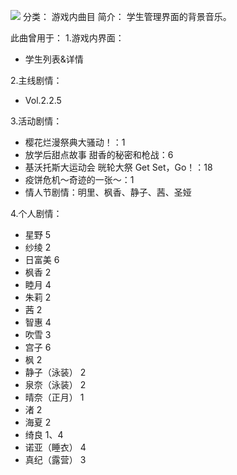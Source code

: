 ![](//static.kivo.wiki/images/music/cover/bdbuTFJa0PEXW2EYZW1JIXSPjywffFMH.png)
分类： 游戏内曲目
简介：
学生管理界面的背景音乐。 

此曲曾用于：
1.游戏内界面：

 - 学生列表&详情

2.主线剧情：

 - Vol.2.2.5

3.活动剧情：

 - 樱花烂漫祭典大骚动！：1
 - 放学后甜点故事 甜香的秘密和枪战：6
 - 基沃托斯大运动会 晄轮大祭 Get Set，Go！：18
 - 疫饼危机～奇迹的一张～：1
 - 情人节剧情：明里、枫香、静子、茜、圣娅

4.个人剧情：

 - 星野 5
 - 纱绫 2
 - 日富美 6
 - 枫香 2
 - 睦月 4
 - 朱莉 2
 - 茜 2
 - 智惠 4
 - 吹雪 3
 - 宫子 6
 - 枫 2
 - 静子（泳装） 2
 - 泉奈（泳装） 2
 - 晴奈（正月） 1
 - 渚 2
 - 海夏 2
 - 绮良 1、4
 - 诺亚（睡衣） 4
 - 真纪（露营） 3

